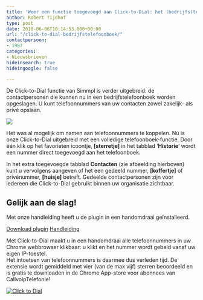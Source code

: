 ```yaml
---
title: 'Weer een functie toegevoegd aan Click-to-Dial: het (bedrijfs)telefoonboek'
author: Robert Tijdhof
type: post
date: 2018-06-06T10:14:53.000+00:00
url: "/click-to-dial-bedrijfstelefoonboek/"
contactpersoon:
- 1987
categories:
- Nieuwsbrieven
hideinsearch: true
hideingoogle: false

---
```

De Click-to-Dial functie van Simmpl is verder uitgebreid: de contactpersonen die kunnen nu in een bedrijfstelefoonboek worden opgeslagen. U kunt telefoonnummers van uw contacten zowel zakelijk- als privé opslaan.
<!--more-->

[<img src="https://res.cloudinary.com/callvoip/image/upload/v1556647042/C2D-drie-tabjes.png" class="alignleft size-full" />][1]

Het was al mogelijk om namen aan telefoonnummers te koppelen. Nú is onze Click-to-Dial uitgebreid met een volledige telefoonboek-functie. Door één klik op het favorieten icoontje, **[sterretje]** in het tabblad &#8216;**Historie**&#8216; wordt een nummer direct toegevoegd aan het telefoonboek.

In het extra toegevoegde tabblad **Contacten** (zie afbeelding hierboven) kunt u vervolgens aangeven of het een gedeeld nummer, **[koffertje]** of privénummer, **[huisje]** betreft. Gedeelde contactpersonen zijn voor iedereen die Click-to-Dial gebruikt binnen uw organisatie zichtbaar.



## Gelijk aan de slag!

Met onze handleiding heeft u de plugin in een handomdraai geïnstalleerd.

<a href="https://chrome.google.com/webstore/detail/simmpl-click-to-dial/hnjepanannlajhppemgdmcjjpimlhkgm?hl=nl" target="_blank" class="button hollow">Download plugin</a>
<a href="https://www.simmpl.nl/downloads/Simmpl_handleiding_ClicktoDial.pdf" target="_blank" class="button hollow">Handleiding</a>


Met Click-to-Dial maakt u in een handomdraai alle telefoonnummers in uw Chrome webbrowser klikbaar: u klikt en het nummer wordt gebeld vanaf uw eigen IP-toestel. <br /> Het intoetsen van telefoonnummers is daarmee dus verleden tijd. De extensie wordt gemiddeld met vier (van de max vijf) sterren beoordeeld en is gratis te downloaden in de Chrome App-store voor abonnees van CallvoipTelefonie!

<a href="https://www.callvoiptelefonie.nl/clicktodial/"><img src="https://res.cloudinary.com/callvoip/image/upload/v1556647042/c2d-bericht.png" alt="Click to Dial" class="alignright size-thumbnail" /></a>




 [1]: https://goo.gl/Px9dGE
